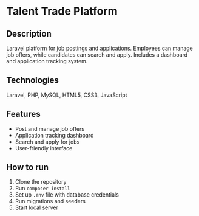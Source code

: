 # Talent Trade Platform

## Description
Laravel platform for job postings and applications. Employees can manage job offers, while candidates can search and apply. Includes a dashboard and application tracking system.

## Technologies
Laravel, PHP, MySQL, HTML5, CSS3, JavaScript

## Features
- Post and manage job offers
- Application tracking dashboard
- Search and apply for jobs
- User-friendly interface

## How to run
1. Clone the repository
2. Run `composer install`
3. Set up `.env` file with database credentials
4. Run migrations and seeders
5. Start local server
